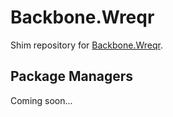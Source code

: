 Backbone.Wreqr
==============

Shim repository for [Backbone.Wreqr](http://github.com/marionettejs/backbone.wreqr).

Package Managers
----------------

Coming soon...
